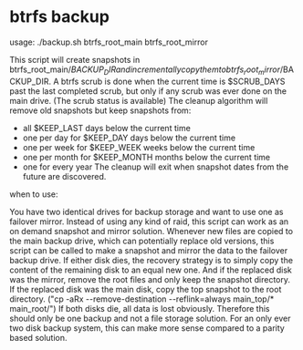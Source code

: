 # btrfs backup

usage: ./backup.sh btrfs_root_main btrfs_root_mirror

This script will create snapshots in btrfs_root_main/$BACKUP_DIR and incrementally copy them to btrfs_root_mirror/$BACKUP_DIR. A btrfs scrub is done when the current time is $SCRUB_DAYS past the last completed scrub, but only if any scrub was ever done on the main drive. (The scrub status is available)
The cleanup algorithm will remove old snapshots but keep snapshots from:
* all $KEEP_LAST days below the current time
* one per day for $KEEP_DAY days below the current time
* one per week for $KEEP_WEEK weeks below the current time
* one per month for $KEEP_MONTH months below the current time
* one for every year
The cleanup will exit when snapshot dates from the future are discovered.

when to use:

You have two identical drives for backup storage and want to use one as failover mirror. Instead of using any kind of raid, this script can work as an on demand snapshot and mirror solution. Whenever new files are copied to the main backup drive, which can potentially replace old versions, this script can be called to make a snapshot and mirror the data to the failover backup drive. If either disk dies, the recovery strategy is to simply copy the content of the remaining disk to an equal new one. And if the replaced disk was the mirror, remove the root files and only keep the snapshot directory. If the replaced disk was the main disk, copy the top snapshot to the root directory. ("cp -aRx --remove-destination --reflink=always main_top/* main_root/") If both disks die, all data is lost obviously. Therefore this should only be one backup and not a file storage solution. For an only ever two disk backup system, this can make more sense compared to a parity based solution.
